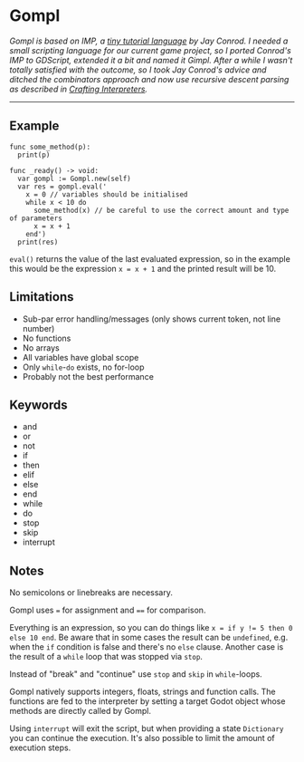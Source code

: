# Gompl

*Gompl is based on IMP, a [tiny tutorial language](https://jayconrod.com/posts/37/a-simple-interpreter-from-scratch-in-python--part-1-) by Jay Conrod. I needed a small scripting language for our current game project, so I ported Conrod's IMP to GDScript, extended it a bit and named it Gimpl. After a while I wasn't totally satisfied with the outcome, so I took Jay Conrod's advice and ditched the combinators approach and now use recursive descent parsing as described in [Crafting Interpreters](https://craftinginterpreters.com).*

---

## Example

```GDScript
func some_method(p):
  print(p)

func _ready() -> void:
  var gompl := Gompl.new(self)
  var res = gompl.eval('
	x = 0 // variables should be initialised
	while x < 10 do
	  some_method(x) // be careful to use the correct amount and type of parameters
	  x = x + 1
	end')
  print(res)
```

`eval()` returns the value of the last evaluated expression, so in the example this would be the expression `x = x + 1` and the printed result will be 10.

## Limitations

* Sub-par error handling/messages (only shows current token, not line number)
* No functions
* No arrays
* All variables have global scope
* Only `while`-`do` exists, no for-loop
* Probably not the best performance

## Keywords

* and
* or
* not
* if
* then
* elif
* else
* end
* while
* do
* stop
* skip
* interrupt

## Notes

No semicolons or linebreaks are necessary.

Gompl uses `=` for assignment and `==` for comparison.

Everything is an expression, so you can do things like `x = if y != 5 then 0 else 10 end`. Be aware that in some cases the result can be `undefined`, e.g. when the `if` condition is false and there's no `else` clause. Another case is the result of a `while` loop that was stopped via `stop`.

Instead of "break" and "continue" use `stop` and `skip` in `while`-loops.

Gompl natively supports integers, floats, strings and function calls. The functions are fed to the interpreter by setting a target Godot object whose methods are directly called by Gompl.

Using `interrupt` will exit the script, but when providing a state `Dictionary` you can continue the execution. It's also possible to limit the amount of execution steps.
